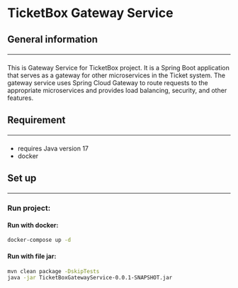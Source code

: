 # TicketBox Gateway Service

## General information <hr>
This is Gateway Service for TicketBox project. It is a Spring Boot application that serves as a gateway for other microservices in the Ticket system. The gateway service uses Spring Cloud Gateway to route requests to the appropriate microservices and provides load balancing, security, and other features.

## Requirement <hr>
- requires Java version 17
- docker

## Set up <hr>

### Run project:
#### Run with docker:
```bash
docker-compose up -d
```
#### Run with file jar:
```bash
mvn clean package -DskipTests
java -jar TicketBoxGatewayService-0.0.1-SNAPSHOT.jar
```